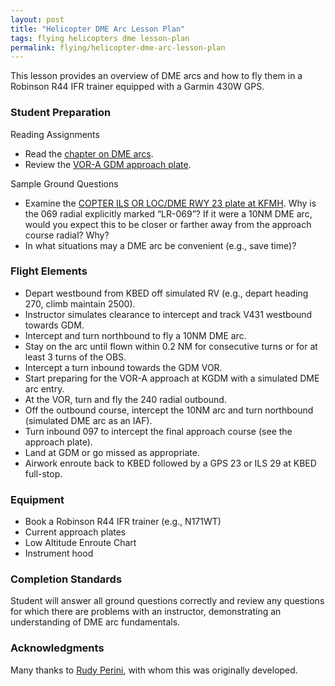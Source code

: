 ```yaml
---
layout: post
title: "Helicopter DME Arc Lesson Plan"
tags: flying helicopters dme lesson-plan
permalink: flying/helicopter-dme-arc-lesson-plan
---
```


This lesson provides an overview of DME arcs and how to fly them in a
Robinson R44 IFR trainer equipped with a Garmin 430W GPS.

### Student Preparation

Reading Assignments

- Read the [chapter on DME arcs](https://www.amazon.com/Instrument-Training-Developed-Professional-Courses/dp/0916413268).
- Review the [VOR-A GDM approach plate](http://www.airnav.com/airport/GDM).

Sample Ground Questions

- Examine the [COPTER ILS OR LOC/DME RWY 23 plate at KFMH](http://www.airnav.com/airport/FMH). Why is the
  069 radial explicitly marked “LR-069”? If it were a 10NM DME arc,
  would you expect this to be closer or farther away from the approach
  course radial? Why?
- In what situations may a DME arc be convenient (e.g., save time)?

<!--
- Where is the DME receiver in [N171WT](https://www.flightaware.com/resources/registration/N171WT)?
-->

### Flight Elements

- Depart westbound from KBED off simulated RV (e.g., depart heading 270, climb maintain 2500).
- Instructor simulates clearance to intercept and track V431 westbound towards GDM.
- Intercept and turn northbound to fly a 10NM DME arc.
- Stay on the arc until flown within 0.2 NM for consecutive turns or for at least 3 turns of the OBS.
- Intercept a turn inbound towards the GDM VOR.
- Start preparing for the VOR-A approach at KGDM with a simulated DME arc entry.
- At the VOR, turn and fly the 240 radial outbound.
- Off the outbound course, intercept the 10NM arc and turn northbound (simulated DME arc as an IAF).
- Turn inbound 097 to intercept the final approach course (see the approach plate).
- Land at GDM or go missed as appropriate.
- Airwork enroute back to KBED followed by a GPS 23 or ILS 29 at KBED full-stop.

### Equipment

- Book a Robinson R44 IFR trainer (e.g., N171WT)
- Current approach plates
- Low Altitude Enroute Chart
- Instrument hood

### Completion Standards

Student will answer all ground questions correctly and review any
questions for which there are problems with an instructor,
demonstrating an understanding of DME arc fundamentals.

### Acknowledgments

Many thanks to [Rudy Perini](https://twitter.com/RudyPerini),
with whom this was originally developed.
